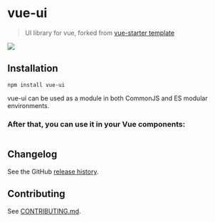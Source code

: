 # vue-ui

> UI library for vue, forked from [vue-starter template](https://github.com/devCrossNet/vue-starter)

![](./images/example1.png)

## Installation
```
npm install vue-ui
```
vue-ui can be used as a module in both CommonJS and ES modular environments.

### After that, you can use it in your Vue components:

```html
```

## Changelog

See the GitHub [release history](https://github.com/gwenaelp/vue-ui/releases).

## Contributing

See [CONTRIBUTING.md](.github/CONTRIBUTING.md).
